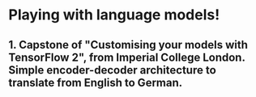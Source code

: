 # Playing with language models!

##  1. Capstone of "Customising your models with TensorFlow 2", from Imperial College London. Simple encoder-decoder architecture to translate from English to German.
